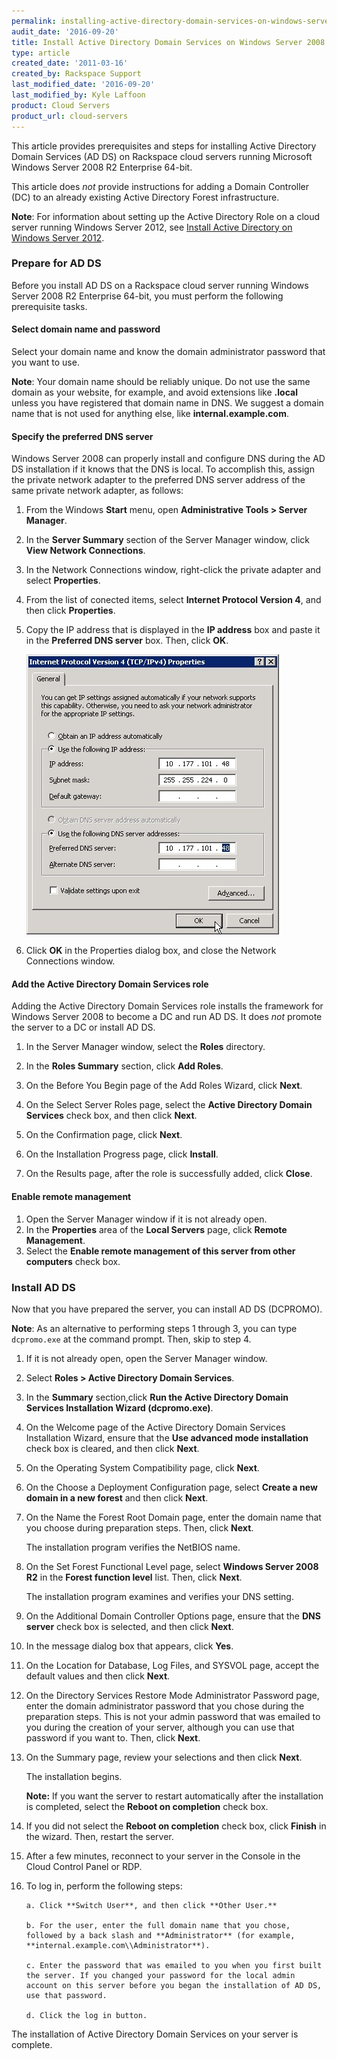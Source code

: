 ```yaml
---
permalink: installing-active-directory-domain-services-on-windows-server-2008-r2-enterprise-64-bit/
audit_date: '2016-09-20'
title: Install Active Directory Domain Services on Windows Server 2008 R2 Enterprise 64-bit
type: article
created_date: '2011-03-16'
created_by: Rackspace Support
last_modified_date: '2016-09-20'
last_modified_by: Kyle Laffoon
product: Cloud Servers
product_url: cloud-servers
---
```


This article provides prerequisites and steps for installing Active
Directory Domain Services (AD DS) on Rackspace cloud servers running Microsoft Windows Server 2008 R2
Enterprise 64-bit.

This article does *not* provide instructions for adding a Domain
Controller (DC) to an already existing Active Directory Forest
infrastructure.

**Note**: For information about setting up the Active Directory Role
on a cloud server running Windows Server 2012, see [Install Active Directory on Windows Server 2012](/how-to/installing-active-directory-on-windows-server-2012).

### Prepare for AD DS

Before you install AD DS on a Rackspace cloud server running
Windows Server 2008 R2 Enterprise 64-bit, you must perform the
following prerequisite tasks.

#### Select domain name and password

Select your domain name and know the domain administrator password
that you want to use.

**Note**: Your domain name should be reliably unique.  Do not use the
same domain as your website, for example, and avoid extensions like
**.local** unless you have registered that domain name in DNS. We suggest
a domain name that is not used for anything else, like
**internal.example.com**.

#### Specify the preferred DNS server

Windows Server 2008 can properly install and configure DNS during
the AD DS installation if it knows that the DNS is local. To accomplish
this, assign the private network adapter to the preferred DNS
server address of the same private network adapter, as follows:

1.  From the Windows **Start** menu, open **Administrative
    Tools > Server Manager**.

2.  In the **Server Summary** section of the Server Manager
    window, click **View Network Connections**.

3.  In the Network Connections window, right-click the private
    adapter and select **Properties**.

4.  From the list of conected items, select **Internet Protocol Version 4**,
    and then click **Properties**.

5.  Copy the IP address that is displayed in the **IP address**
    box and paste it in the **Preferred DNS server** box. Then, click
    **OK**.

    <img src="2K8_64R2_ADDS(2).jpg" alt="edit IPv4 properties" />

6.  Click **OK** in the Properties dialog box, and close the
    Network Connections window.


#### Add the Active Directory Domain Services role

Adding the Active Directory Domain Services role installs the
framework for Windows Server 2008 to become a DC and run AD DS. It does
*not* promote the server to a DC or install AD DS.

1.  In the Server Manager window, select the **Roles** directory.

2.  In the **Roles Summary** section, click **Add Roles**.

3.  On the Before You Begin page of the Add Roles Wizard, click
    **Next**.

4.  On the Select Server Roles page, select the **Active Directory
    Domain Services** check box, and then click **Next**.

5.  On the Confirmation page, click **Next**.

6.  On the Installation Progress page, click **Install**.

7.  On the Results page, after the role is successfully added,
    click **Close**.

#### Enable remote management

1.  Open the Server Manager window if it is not already
    open.
2.  In the **Properties** area of the **Local Servers** page,
    click **Remote Management**.
3.  Select the **Enable remote management of this server from
    other computers** check box.

### Install AD DS

Now that you have prepared the server, you can install AD DS (DCPROMO).

**Note**: As an alternative to performing steps 1
through 3, you can type `dcpromo.exe` at the
command prompt. Then, skip to step 4.

1.  If it is not already open, open the Server Manager
    window.

2.  Select **Roles > Active Directory Domain Services**.

3.  In the **Summary** section,click **Run the Active Directory
    Domain Services Installation Wizard (dcpromo.exe)**.

4.  On the Welcome page of the Active Directory Domain Services
    Installation Wizard, ensure that the **Use advanced mode
    installation** check box is cleared, and then click **Next**.

5.  On the Operating System Compatibility page, click
    **Next**.

6.  On the Choose a Deployment Configuration page, select **Create
    a new domain in a new forest** and then click **Next**.

7.  On the Name the Forest Root Domain page, enter the domain name
    that you choose during preparation steps. Then, click
    **Next**.

    The installation program verifies the NetBIOS name.

8.  On the Set Forest Functional Level page, select **Windows Server 2008
    R2** in the **Forest function level** list. Then, click **Next**.

    The installation program examines and verifies your DNS setting.

9.  On the Additional Domain Controller Options page, ensure that
    the **DNS server** check box is selected, and then click **Next**.

10. In the message dialog box that appears, click
    **Yes**.

11. On the Location for Database, Log Files, and SYSVOL page,
    accept the default values and then click **Next**.

12. On the Directory Services Restore Mode Administrator Password
    page, enter the domain administrator password that you chose during
    the preparation steps. This is not your admin password that was
    emailed to you during the creation of your server, although you can
    use that password if you want to. Then, click **Next**.

13. On the Summary page, review your selections and then click
    **Next**.

    The installation begins.

    **Note:** If you want the server to restart automatically after the
    installation is completed, select the **Reboot on completion** check
    box.

14. If you did not select the **Reboot on completion** check box,
    click **Finish**<span> in the wizard</span>. Then, restart the
    server.

15. After a few minutes, reconnect to your server in the Console in the
    Cloud Control Panel or RDP.

16. To log in, perform the following steps:

        a. Click **Switch User**, and then click **Other User.**

        b. For the user, enter the full domain name that you chose, followed by a back slash and **Administrator** (for example, **internal.example.com\\Administrator**).

        c. Enter the password that was emailed to you when you first built the server. If you changed your password for the local admin account on this server before you began the installation of AD DS, use that password.

        d. Click the log in button.

The installation of Active Directory Domain Services on your server is
complete.
